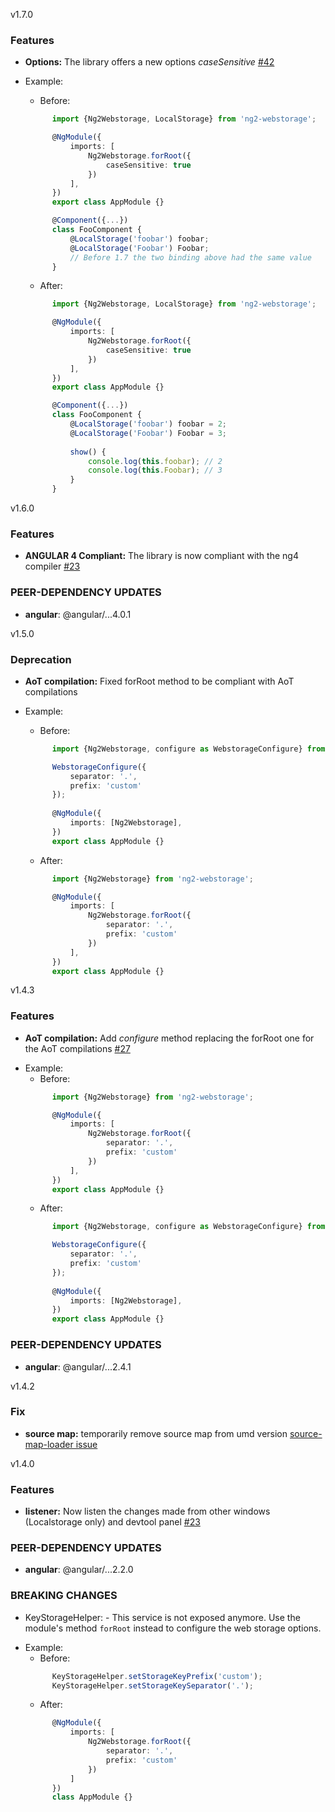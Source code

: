 <a name="1.7.0">v1.7.0</a>

### Features 

* **Options:** The library offers a new options *caseSensitive* [#42](https://github.com/PillowPillow/ng2-webstorage/issues/42)
- Example:
  * Before: 
  ```typescript
		import {Ng2Webstorage, LocalStorage} from 'ng2-webstorage';

		@NgModule({
			imports: [
				Ng2Webstorage.forRoot({
					caseSensitive: true
				})
			],
		})
		export class AppModule {}

		@Component({...})
		class FooComponent {
			@LocalStorage('foobar') foobar; 
			@LocalStorage('Foobar') Foobar; 
			// Before 1.7 the two binding above had the same value
		}
	```

  * After: 
  ```typescript
		import {Ng2Webstorage, LocalStorage} from 'ng2-webstorage';

		@NgModule({
			imports: [
				Ng2Webstorage.forRoot({
					caseSensitive: true
				})
			],
		})
		export class AppModule {}

		@Component({...})
		class FooComponent {
			@LocalStorage('foobar') foobar = 2; 
			@LocalStorage('Foobar') Foobar = 3;
	
	 		show() {
				console.log(this.foobar); // 2		
				console.log(this.Foobar); // 3
			} 
		}
  ```


<a name="1.6.0">v1.6.0</a>

### Features 

* **ANGULAR 4 Compliant:** The library is now compliant with the ng4 compiler [#23](https://github.com/PillowPillow/ng2-webstorage/issues/23)

### PEER-DEPENDENCY UPDATES ###

* **angular**: @angular/...4.0.1

<a name="1.5.0">v1.5.0</a>

### Deprecation 

* **AoT compilation:** Fixed forRoot method to be compliant with AoT compilations
- Example:
  * Before: 
  ```typescript
		import {Ng2Webstorage, configure as WebstorageConfigure} from 'ng2-webstorage';

		WebstorageConfigure({
			separator: '.',
			prefix: 'custom'
		});
		
		@NgModule({
			imports: [Ng2Webstorage],
		})
		export class AppModule {}
	```

  * After: 
  ```typescript
		import {Ng2Webstorage} from 'ng2-webstorage';

		@NgModule({
			imports: [
				Ng2Webstorage.forRoot({
					separator: '.',
					prefix: 'custom'
				})
			],
		})
		export class AppModule {}
  ```

<a name="1.4.3">v1.4.3</a>

### Features 

* **AoT compilation:** Add *configure* method replacing the forRoot one for the AoT compilations [#27](https://github.com/PillowPillow/ng2-webstorage/issues/27)
- Example:
  * Before: 
  ```typescript
		import {Ng2Webstorage} from 'ng2-webstorage';

		@NgModule({
			imports: [
				Ng2Webstorage.forRoot({
					separator: '.',
					prefix: 'custom'
				})
			],
		})
		export class AppModule {}
  ```
  * After: 
  ```typescript
		import {Ng2Webstorage, configure as WebstorageConfigure} from 'ng2-webstorage';

		WebstorageConfigure({
			separator: '.',
			prefix: 'custom'
		});
		
		@NgModule({
			imports: [Ng2Webstorage],
		})
		export class AppModule {}
    ```


### PEER-DEPENDENCY UPDATES ###

* **angular**: @angular/...2.4.1


<a name="1.4.2">v1.4.2</a>

### Fix 

* **source map:** temporarily remove source map from umd version [source-map-loader issue](https://github.com/webpack/source-map-loader/pull/21)


<a name="1.4.0">v1.4.0</a>

### Features 

* **listener:** Now listen the changes made from other windows (Localstorage only) and devtool panel [#23](https://github.com/PillowPillow/ng2-webstorage/issues/23)

### PEER-DEPENDENCY UPDATES ###

* **angular**: @angular/...2.2.0

### BREAKING CHANGES 

* KeyStorageHelper: - This service is not exposed anymore. Use the module's method `forRoot` instead to configure the web storage options.
- Example:
  * Before: 
  ```typescript
		KeyStorageHelper.setStorageKeyPrefix('custom');
		KeyStorageHelper.setStorageKeySeparator('.');
  ```
  * After: 
  ```typescript
		@NgModule({
			imports: [
				Ng2Webstorage.forRoot({
					separator: '.',
					prefix: 'custom'
				})
			]
		})
		class AppModule {}
    ```
